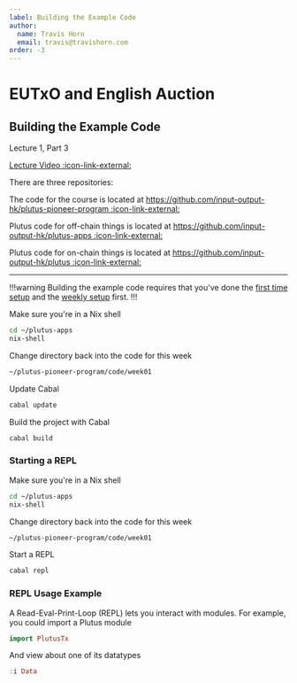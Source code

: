 ```yaml
---
label: Building the Example Code
author:
  name: Travis Horn
  email: travis@travishorn.com
order: -3
---
```


# EUTxO and English Auction

## Building the Example Code

Lecture 1, Part 3

[Lecture Video
:icon-link-external:](https://www.youtube.com/watch?v=zPaDp4R9X7o&list=PLNEK_Ejlx3x2nLM4fAck2JS6KhFQlXq2N&index=3)

There are three repositories:

The code for the course is located at
[https://github.com/input-output-hk/plutus-pioneer-program
:icon-link-external:](https://github.com/input-output-hk/plutus-pioneer-program)

Plutus code for off-chain things is located at
[https://github.com/input-output-hk/plutus-apps
:icon-link-external:](https://github.com/input-output-hk/plutus-apps)

Plutus code for on-chain things is located at
[https://github.com/input-output-hk/plutus
:icon-link-external:](https://github.com/input-output-hk/plutus)

---

!!!warning
Building the example code requires that you've done the [first time
setup](../first-time-setup.md) and the [weekly
setup](../weekly-setup.md) first.
!!!

Make sure you're in a Nix shell

```bash
cd ~/plutus-apps
nix-shell
```

Change directory back into the code for this week

```bash
~/plutus-pioneer-program/code/week01
```

Update Cabal

```bash
cabal update
```

Build the project with Cabal

```bash
cabal build
```

### Starting a REPL

Make sure you're in a Nix shell

```bash
cd ~/plutus-apps
nix-shell
```

Change directory back into the code for this week

```bash
~/plutus-pioneer-program/code/week01
```

Start a REPL

```bash
cabal repl
```

### REPL Usage Example

A Read-Eval-Print-Loop (REPL) lets you interact with modules. For example, you
could import a Plutus module

```haskell
import PlutusTx
```

And view about one of its datatypes

```haskell
:i Data
```
